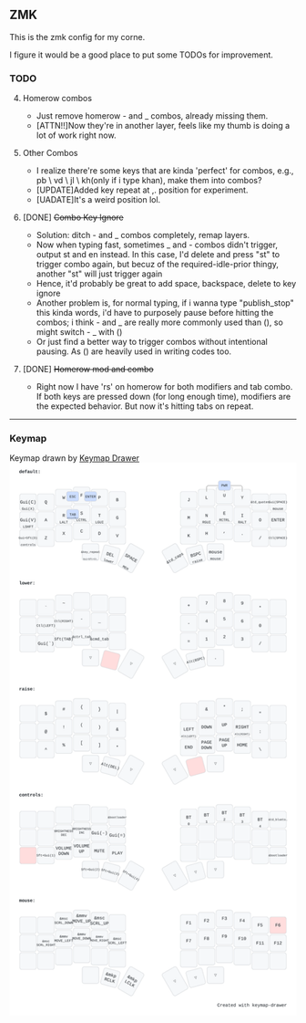## ZMK
This is the zmk config for my corne.  

I figure it would be a good place to put some TODOs for improvement.  

### TODO
4. Homerow combos
   - Just remove homerow - and _ combos, already missing them.
   - [ATTN!!]Now they're in another layer, feels like my thumb is doing a lot of work right now.
  
   
3. Other Combos
   - I realize there're some keys that are kinda 'perfect' for combos, e.g., pb \ vd \ jl \ kh(only if i type khan), make them into combos?   
   - [UPDATE]Added key repeat at ,. position for experiment.
   - [UADATE]It's a weird position lol. 


2. [DONE] ~~Combo Key Ignore~~
   - Solution: ditch - and _ combos completely, remap layers.  
   - Now when typing fast, sometimes _ and - combos didn't trigger, output st and en instead. In this case, I'd delete and press "st" to trigger combo again, but becuz of the required-idle-prior thingy, another "st" will just trigger again
   - Hence, it'd probably be great to add space, backspace, delete to key ignore
   - Another problem is, for normal typing, if i wanna type "publish_stop" this kinda words, i'd have to purposely pause before hitting the combos; i think - and _ are really more commonly used than (), so might switch - _ with ()
   - Or just find a better way to trigger combos without intentional pausing. As () are heavily used in writing codes too.  

3. [DONE] ~~Homerow mod and combo~~
   - Right now I have 'rs' on homerow for both modifiers and tab combo. If both keys are pressed down (for long enough time), modifiers are the expected behavior. But now it's hitting tabs on repeat.  

----  

### Keymap
Keymap drawn by [Keymap Drawer](https://github.com/caksoylar/keymap-drawer/tree/v0.17.0)
![Corne Keymap](./keymap-drawer/corne.svg)
